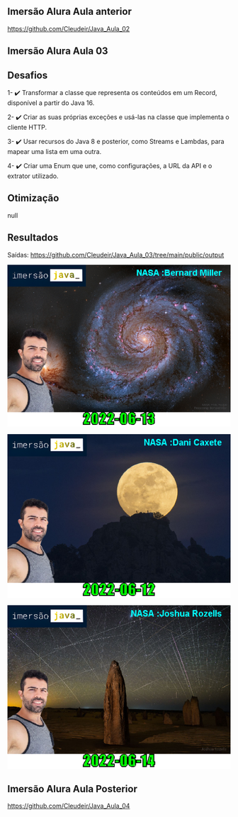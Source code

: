 ## Imersão Alura Aula anterior

https://github.com/Cleudeir/Java_Aula_02

## Imersão Alura Aula 03

## Desafios

1- ✔️ Transformar a classe que representa os conteúdos em um Record, disponível a partir do Java 16.

2- ✔️ Criar as suas próprias exceções e usá-las na classe que implementa o cliente HTTP.

3- ✔️ Usar recursos do Java 8 e posterior, como Streams e Lambdas, para mapear uma lista em uma outra.

4- ✔️ Criar uma Enum que une, como configurações, a URL da API e o extrator utilizado.


## Otimização

null

## Resultados

Saídas: https://github.com/Cleudeir/Java_Aula_03/tree/main/public/output

![](https://raw.githubusercontent.com/Cleudeir/Java_Aula_03/main/public/output/M51_The_Whirlpool_Galaxy_from_Hubble.png)

![](https://raw.githubusercontent.com/Cleudeir/Java_Aula_03/main/public/output/Find_the_Man_in_the_Moon.png)

![](https://raw.githubusercontent.com/Cleudeir/Java_Aula_03/main/public/output/Satellites_Behind_Pinnacles.png)


## Imersão Alura Aula Posterior

https://github.com/Cleudeir/Java_Aula_04
